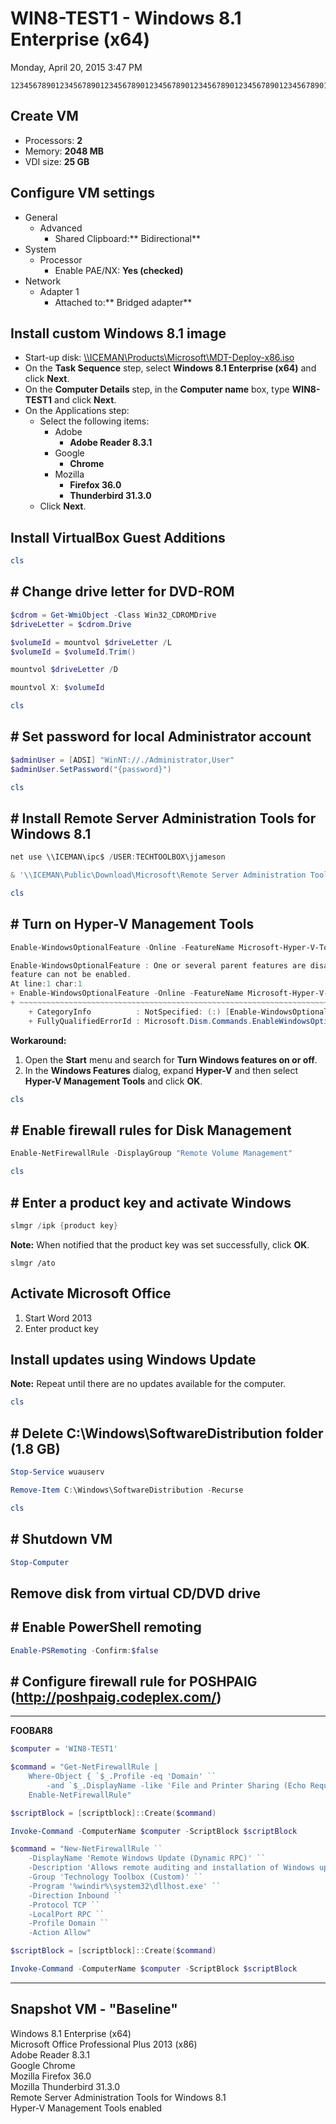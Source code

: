 ﻿# WIN8-TEST1 - Windows 8.1 Enterprise (x64)

Monday, April 20, 2015
3:47 PM

```Text
12345678901234567890123456789012345678901234567890123456789012345678901234567890
```

## Create VM

- Processors: **2**
- Memory: **2048 MB**
- VDI size: **25 GB**

## Configure VM settings

- General
  - Advanced
    - Shared Clipboard:** Bidirectional**
- System
  - Processor
    - Enable PAE/NX: **Yes (checked)**
- Network
  - Adapter 1
    - Attached to:** Bridged adapter**

## Install custom Windows 8.1 image

- Start-up disk: [\\\\ICEMAN\\Products\\Microsoft\\MDT-Deploy-x86.iso](\\ICEMAN\Products\Microsoft\MDT-Deploy-x86.iso)
- On the **Task Sequence** step, select **Windows 8.1 Enterprise (x64)** and click **Next**.
- On the **Computer Details** step, in the **Computer name** box, type **WIN8-TEST1** and click **Next**.
- On the Applications step:
  - Select the following items:
    - Adobe
      - **Adobe Reader 8.3.1**
    - Google
      - **Chrome**
    - Mozilla
      - **Firefox 36.0**
      - **Thunderbird 31.3.0**
  - Click **Next**.

## Install VirtualBox Guest Additions

```PowerShell
cls
```

## # Change drive letter for DVD-ROM

```PowerShell
$cdrom = Get-WmiObject -Class Win32_CDROMDrive
$driveLetter = $cdrom.Drive

$volumeId = mountvol $driveLetter /L
$volumeId = $volumeId.Trim()

mountvol $driveLetter /D

mountvol X: $volumeId
```

```PowerShell
cls
```

## # Set password for local Administrator account

```PowerShell
$adminUser = [ADSI] "WinNT://./Administrator,User"
$adminUser.SetPassword("{password}")
```

```PowerShell
cls
```

## # Install Remote Server Administration Tools for Windows 8.1

```PowerShell
net use \\ICEMAN\ipc$ /USER:TECHTOOLBOX\jjameson

& '\\ICEMAN\Public\Download\Microsoft\Remote Server Administration Tools for Windows 8.1\Windows8.1-KB2693643-x64.msu'
```

```PowerShell
cls
```

## # Turn on Hyper-V Management Tools

```PowerShell
Enable-WindowsOptionalFeature -Online -FeatureName Microsoft-Hyper-V-Tools-All

Enable-WindowsOptionalFeature : One or several parent features are disabled so current
feature can not be enabled.
At line:1 char:1
+ Enable-WindowsOptionalFeature -Online -FeatureName Microsoft-Hyper-V-Tools-All
+ ~~~~~~~~~~~~~~~~~~~~~~~~~~~~~~~~~~~~~~~~~~~~~~~~~~~~~~~~~~~~~~~~~~~~~~~~~~~~~~
    + CategoryInfo          : NotSpecified: (:) [Enable-WindowsOptionalFeature], COMException
    + FullyQualifiedErrorId : Microsoft.Dism.Commands.EnableWindowsOptionalFeatureCommand
```

**Workaround:**

1. Open the **Start** menu and search for **Turn Windows features on or off**.
2. In the **Windows Features** dialog, expand **Hyper-V** and then select **Hyper-V Management Tools** and click **OK**.

```PowerShell
cls
```

## # Enable firewall rules for Disk Management

```PowerShell
Enable-NetFirewallRule -DisplayGroup "Remote Volume Management"
```

```PowerShell
cls
```

## # Enter a product key and activate Windows

```PowerShell
slmgr /ipk {product key}
```

**Note:** When notified that the product key was set successfully, click **OK**.

```Console
slmgr /ato
```

## Activate Microsoft Office

1. Start Word 2013
2. Enter product key

## Install updates using Windows Update

**Note:** Repeat until there are no updates available for the computer.

```PowerShell
cls
```

## # Delete C:\\Windows\\SoftwareDistribution folder (1.8 GB)

```PowerShell
Stop-Service wuauserv

Remove-Item C:\Windows\SoftwareDistribution -Recurse
```

```PowerShell
cls
```

## # Shutdown VM

```PowerShell
Stop-Computer
```

## Remove disk from virtual CD/DVD drive

## # Enable PowerShell remoting

```PowerShell
Enable-PSRemoting -Confirm:$false
```

## # Configure firewall rule for POSHPAIG (http://poshpaig.codeplex.com/)

---

**FOOBAR8**

```PowerShell
$computer = 'WIN8-TEST1'

$command = "Get-NetFirewallRule |
    Where-Object { `$_.Profile -eq 'Domain' ``
        -and `$_.DisplayName -like 'File and Printer Sharing (Echo Request *-In)' } |
    Enable-NetFirewallRule"

$scriptBlock = [scriptblock]::Create($command)

Invoke-Command -ComputerName $computer -ScriptBlock $scriptBlock

$command = "New-NetFirewallRule ``
    -DisplayName 'Remote Windows Update (Dynamic RPC)' ``
    -Description 'Allows remote auditing and installation of Windows updates via POSHPAIG (http://poshpaig.codeplex.com/)' ``
    -Group 'Technology Toolbox (Custom)' ``
    -Program '%windir%\system32\dllhost.exe' ``
    -Direction Inbound ``
    -Protocol TCP ``
    -LocalPort RPC ``
    -Profile Domain ``
    -Action Allow"

$scriptBlock = [scriptblock]::Create($command)

Invoke-Command -ComputerName $computer -ScriptBlock $scriptBlock
```

---

## Snapshot VM - "Baseline"

Windows 8.1 Enterprise (x64)\
Microsoft Office Professional Plus 2013 (x86)\
Adobe Reader 8.3.1\
Google Chrome\
Mozilla Firefox 36.0\
Mozilla Thunderbird 31.3.0\
Remote Server Administration Tools for Windows 8.1\
Hyper-V Management Tools enabled
